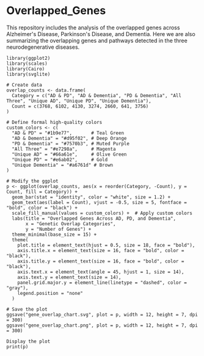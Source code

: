 # Overlapped_Genes
This repository includes the analysis of the overlapped genes across Alzheimer's Disease, Parkinson's Disease, and Dementia.
Here we are also summarizing the overlapping genes and pathways detected in the three neurodegenerative diseases.


```{r}
library(ggplot2)
library(scales)
library(Cairo)
library(svglite)
```

```{r}
# Create data
overlap_counts <- data.frame(
  Category = c("AD & PD", "AD & Dementia", "PD & Dementia", "All Three", "Unique AD", "Unique PD", "Unique Dementia"),
  Count = c(3768, 6102, 4130, 3274, 2660, 641, 3756)
)
```

```{r}
# Define formal high-quality colors
custom_colors <- c(
  "AD & PD" = "#1b9e77",       # Teal Green
  "AD & Dementia" = "#d95f02", # Deep Orange
  "PD & Dementia" = "#7570b3", # Muted Purple
  "All Three" = "#e7298a",     # Magenta
  "Unique AD" = "#66a61e",     # Olive Green
  "Unique PD" = "#e6ab02",     # Gold
  "Unique Dementia" = "#a6761d" # Brown
)
```

```{r}
# Modify the ggplot
p <- ggplot(overlap_counts, aes(x = reorder(Category, -Count), y = Count, fill = Category)) +
  geom_bar(stat = "identity", color = "white", size = 1.2) +
  geom_text(aes(label = Count), vjust = -0.5, size = 5, fontface = "bold", color = "black") +
  scale_fill_manual(values = custom_colors) +  # Apply custom colors
  labs(title = "Overlapped Genes Across AD, PD, and Dementia", 
       x = "Genetic Overlap Categories", 
       y = "Number of Genes") +
  theme_minimal(base_size = 15) +
  theme(
    plot.title = element_text(hjust = 0.5, size = 18, face = "bold"),
    axis.title.x = element_text(size = 16, face = "bold", color = "black"),
    axis.title.y = element_text(size = 16, face = "bold", color = "black"),
    axis.text.x = element_text(angle = 45, hjust = 1, size = 14),
    axis.text.y = element_text(size = 14),
    panel.grid.major.y = element_line(linetype = "dashed", color = "gray"),
    legend.position = "none"
  )
```

```{r}
# Save the plot
ggsave("gene_overlap_chart.svg", plot = p, width = 12, height = 7, dpi = 300)
ggsave("gene_overlap_chart.png", plot = p, width = 12, height = 7, dpi = 300)
```

```{r}
Display the plot
print(p)
```
